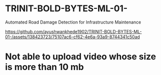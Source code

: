 # TRINIT-BOLD-BYTES-ML-01-

Automated Road Damage Detection for Infrastructure Maintenance

https://github.com/ayushwankhede1902/TRINIT-BOLD-BYTES-ML-01-/assets/138423723/75107ac6-cf62-4e6a-93a9-8744341c50ad

# Not able to upload video whose size is more than 10 mb
